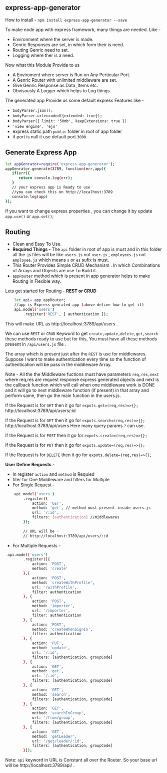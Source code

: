 ## express-app-generator

How to install -
``
    npm install express-app-generator --save
``

To make node app with express framework, many things are needed.
Like -
- Environment where the server is made.
- Genric Responses are set, in which form their is need.
- Routing Genric need to set.
- Logging where ther is a need.

Now what this Module Provide to us 
- A Enviroment where server is Run on Any Perticular Port.
- A Genric Router with unlimited middleware are set.
- Give Genric Response as Data ,Items etc.
- Obvisously A Logger which helps to Log things.

The generated app Provide us some default express Features like -
- `bodyParser.json();`
- `bodyParser.urlencoded({extended: true});`
- `bodyParser({ limit: '50mb', keepExtensions: true })`
- `'view engine', 'ejs'`
- express static path `public` folder in root of app folder
- if port is null it use default port `3000`


## Generate Express App
 ```sh
let appGenrator=require('express-app-generator');
appGenrator.generate(3789, function(err,app){
    if(err){
       return console.log(err);
    }
    // your express app is Ready to use
    //you can check this on http://localhost:3789
    console.log(app)
});
```

If you want to change express properties , 
you can change it by update `app.use()` or `app.set()`;

## Routing
- Clean and Easy To Use.
- **Required Things -** The `api` folder in root of app is must and 
in this folder all the .js files will be like 
`users.js` not `user.js` , `employees.js` not `employee.js` which means `s` or `es` sufix is must.
- This Router Provides Simple CRUD Mechanism . In which Combinations of Arrays and Objects are use To Build it.
- `appRouter` method  which is present in app generator helps to make Routing in Flexible way.

Lets get started for Routing -
**REST or CRUD**
```sh
    let api= app.appRouter; 
    //app is Express genrated app (above define how to get it)
    api.model('users')
        .register('REST', [ authentication ]);
```
This will make URL as http://localhost:3789/api/users .

We can use `REST` or `CRUD` Keyword to get `create,update,delete,get,search` these 
methods ready to use but for this,
You must have all these methods present in `/api/users.js` file .

The array which is present just after the `REST` is use for middlewares. 
Suppose I want to make authentication every time so the function of 
authentication will be pass in the middleware Array.

Note - All the the Middleware fuctions must have parameters `req,res,next` where 
req,res are request response express generated objects and next is the 
callback function which will call when one middleware work is DONE and
it will go to next middleware function (if present) in that array and perform same,
then go the main function in the users.js. 

If the Request is for `GET` then it go for `expots.get=(req,res)=>{};`
http://localhost:3789/api/users/:id

If the Request is for `GET` then it go for `expots.search=(req,res)=>{};`
http://localhost:3789/api/users
Here many query params `?` can use.

If the Request is for `POST` then it go for `expots.create=(req,res)=>{};`

If the Request is for `PUT` then it go for `expots.update=(req,res)=>{};`

If the Request is for `DELETE` then it go for `expots.delete=(req,res)=>{};`

**User Define Requests** -

- In register `action` and `method` is Requied
- fiter for One Middleware and filters for Multiple 
- For Single Request -
```sh
    api.model('users')
        .register({
            action: 'GET',
            method: 'get', // method must present inside users.js
            url: '/:id',
            filters: [authentication] //middlewares 
        });
        
        // URL will be -
        // http://localhost:3789/api/users/:id
```


- For Multiple Requests -

```sh 
 api.model('users')
        .register([{
            action: 'POST',
            method: 'create'
        },{
            action: 'POST',
            method: 'createWithProfile',
            url: '/withProfile',
            filter: authentication
        }, {
            action: 'POST',
            method: 'importer',
            url: '/importer',
            filter: authentication
        }, {
            action: 'POST',
            method: 'createWhenSignIn',
            filter: authentication
        }, {
            action: 'PUT',
            method: 'update',
            url: '/:id',
            filters: [authentication, groupCode]
        }, {
            action: 'GET',
            method: 'get',
            url: '/:id',
            filters: [authentication, groupCode]
        }, {
            action: 'GET',
            method: 'search',
            filters: [authentication, groupCode]
        }, {
            action: 'GET',
            method: 'searchInGroup',
            url: '/from/group',
            filters: [authentication, groupCode]
        }, {
            action: 'GET',
            method: 'getLeader',
            url: '/get/leader/:id',
            filters: [authentication, groupCode]
        }]);
```

Note: `api` keyword in URL is Constant all over the Router.
So your base url will be http://localhost:3789/api/ .
